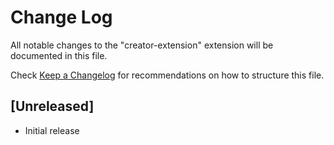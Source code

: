 # Change Log

All notable changes to the "creator-extension" extension will be documented in this file.

Check [Keep a Changelog](http://keepachangelog.com/) for recommendations on how to structure this file.

## [Unreleased]

- Initial release